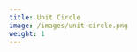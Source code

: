 ```yaml
---
title: Unit Circle
image: /images/unit-circle.png
weight: 1
---
```


<div id="unit-circle"></div>
<script type="module" src="/examples/math/unit-circle.js"></script>
